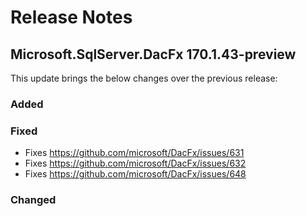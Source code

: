 # Release Notes

## Microsoft.SqlServer.DacFx 170.1.43-preview

This update brings the below changes over the previous release:

### Added

### Fixed
* Fixes https://github.com/microsoft/DacFx/issues/631
* Fixes https://github.com/microsoft/DacFx/issues/632
* Fixes https://github.com/microsoft/DacFx/issues/648
### Changed
